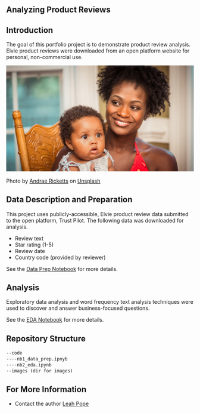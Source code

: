 ## Analyzing Product Reviews 

## Introduction
The goal of this portfolio project is to demonstrate product review analysis. Elvie product reviews were downloaded from an open platform website for personal, non-commercial use.

![cook](./images/andrae-ricketts-3Qi0PkM_Wes-unsplash.jpg)

Photo by <a href="https://unsplash.com/@drezart?utm_source=unsplash&utm_medium=referral&utm_content=creditCopyText">Andrae Ricketts</a> on <a href="https://unsplash.com/?utm_source=unsplash&utm_medium=referral&utm_content=creditCopyText">Unsplash</a>
  

## Data Description and Preparation
This project uses publicly-accessible, Elvie product review data submitted to the open platform, Trust Pilot. The following data was downloaded for analysis. 
* Review text
* Star rating (1-5)
* Review date
* Country code (provided by reviewer)

See the [Data Prep Notebook](./code/nb1_data_prep.ipynb) for more details.


## Analysis
Exploratory data analysis and word frequency text analysis techniques were used to discover and answer business-focused questions.

See the [EDA Notebook](./code/nb2_eda.ipynb) for more details.

## Repository Structure
```
--code
----nb1_data_prep.ipnyb 
----nb2_eda.ipynb
--images (dir for images)
```

## For More Information
* Contact the author [Leah Pope](https://www.linkedin.com/in/leahspope/)
